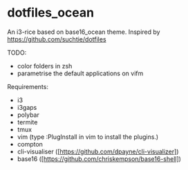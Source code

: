 # dotfiles_ocean
An i3-rice based on base16_ocean theme.
Inspired by https://github.com/suchtie/dotfiles

TODO:
 - color folders in zsh
 - parametrise the default applications on vifm


Requirements:
 - i3
 - i3gaps
 - polybar
 - termite
 - tmux
 - vim (type :PlugInstall in vim to install the plugins.)
 - compton
 - cli-visualiser ([https://github.com/dpayne/cli-visualizer])
 - base16 ([https://github.com/chriskempson/base16-shell])
